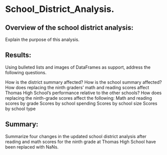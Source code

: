 # School_District_Analysis.
## Overview of the school district analysis: 
Explain the purpose of this analysis.

## Results: 
Using bulleted lists and images of DataFrames as support, address the following questions.

How is the district summary affected?
How is the school summary affected?
How does replacing the ninth graders’ math and reading scores affect Thomas High School’s performance relative to the other schools?
How does replacing the ninth-grade scores affect the following:
Math and reading scores by grade
Scores by school spending
Scores by school size
Scores by school type

## Summary: 
Summarize four changes in the updated school district analysis after reading and math scores for the ninth grade at Thomas High School have been replaced with NaNs.

